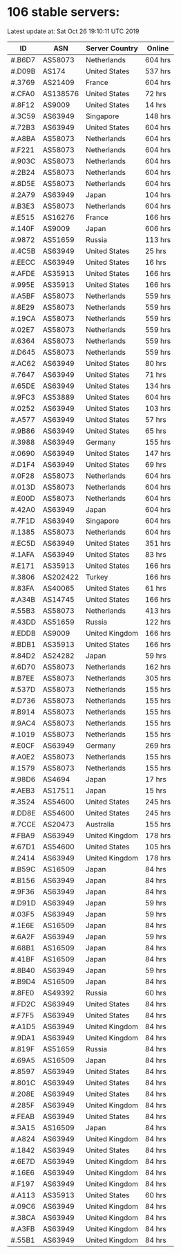 # 106 stable servers:

Latest update at: Sat Oct 26 19:10:11 UTC 2019

| ID | ASN | Server Country | Online |
| -- | --- | -------------- | ------ |
| #.B6D7 | AS58073 | Netherlands | 604 hrs |
| #.D09B | AS174 | United States | 537 hrs |
| #.3769 | AS21409 | France | 604 hrs |
| #.CFA0 | AS138576 | United States | 72 hrs |
| #.8F12 | AS9009 | United States | 14 hrs |
| #.3C59 | AS63949 | Singapore | 148 hrs |
| #.72B3 | AS63949 | United States | 604 hrs |
| #.A8BA | AS58073 | Netherlands | 604 hrs |
| #.F221 | AS58073 | Netherlands | 604 hrs |
| #.903C | AS58073 | Netherlands | 604 hrs |
| #.2B24 | AS58073 | Netherlands | 604 hrs |
| #.8D5E | AS58073 | Netherlands | 604 hrs |
| #.2A79 | AS63949 | Japan | 104 hrs |
| #.B3E3 | AS58073 | Netherlands | 604 hrs |
| #.E515 | AS16276 | France | 166 hrs |
| #.140F | AS9009 | Japan | 606 hrs |
| #.9872 | AS51659 | Russia | 113 hrs |
| #.4C5B | AS63949 | United States | 25 hrs |
| #.EECC | AS63949 | United States | 16 hrs |
| #.AFDE | AS35913 | United States | 166 hrs |
| #.995E | AS35913 | United States | 166 hrs |
| #.A5BF | AS58073 | Netherlands | 559 hrs |
| #.8E29 | AS58073 | Netherlands | 559 hrs |
| #.19CA | AS58073 | Netherlands | 559 hrs |
| #.02E7 | AS58073 | Netherlands | 559 hrs |
| #.6364 | AS58073 | Netherlands | 559 hrs |
| #.D645 | AS58073 | Netherlands | 559 hrs |
| #.AC62 | AS63949 | United States | 80 hrs |
| #.7647 | AS63949 | United States | 71 hrs |
| #.65DE | AS63949 | United States | 134 hrs |
| #.9FC3 | AS53889 | United States | 604 hrs |
| #.0252 | AS63949 | United States | 103 hrs |
| #.A577 | AS63949 | United States | 57 hrs |
| #.9B86 | AS63949 | United States | 65 hrs |
| #.3988 | AS63949 | Germany | 155 hrs |
| #.0690 | AS63949 | United States | 147 hrs |
| #.D1F4 | AS63949 | United States | 69 hrs |
| #.0F28 | AS58073 | Netherlands | 604 hrs |
| #.013D | AS58073 | Netherlands | 604 hrs |
| #.E00D | AS58073 | Netherlands | 604 hrs |
| #.42A0 | AS63949 | Japan | 604 hrs |
| #.7F1D | AS63949 | Singapore | 604 hrs |
| #.1385 | AS58073 | Netherlands | 604 hrs |
| #.EC5D | AS63949 | United States | 351 hrs |
| #.1AFA | AS63949 | United States | 83 hrs |
| #.E171 | AS35913 | United States | 166 hrs |
| #.3806 | AS202422 | Turkey | 166 hrs |
| #.83FA | AS40065 | United States | 61 hrs |
| #.A34B | AS14745 | United States | 166 hrs |
| #.55B3 | AS58073 | Netherlands | 413 hrs |
| #.43DD | AS51659 | Russia | 122 hrs |
| #.EDDB | AS9009 | United Kingdom | 166 hrs |
| #.BDB1 | AS35913 | United States | 166 hrs |
| #.84D2 | AS24282 | Japan | 59 hrs |
| #.6D70 | AS58073 | Netherlands | 162 hrs |
| #.B7EE | AS58073 | Netherlands | 305 hrs |
| #.537D | AS58073 | Netherlands | 155 hrs |
| #.D736 | AS58073 | Netherlands | 155 hrs |
| #.B914 | AS58073 | Netherlands | 155 hrs |
| #.9AC4 | AS58073 | Netherlands | 155 hrs |
| #.1019 | AS58073 | Netherlands | 155 hrs |
| #.E0CF | AS63949 | Germany | 269 hrs |
| #.A0E2 | AS58073 | Netherlands | 155 hrs |
| #.1579 | AS58073 | Netherlands | 155 hrs |
| #.98D6 | AS4694 | Japan | 17 hrs |
| #.AEB3 | AS17511 | Japan | 15 hrs |
| #.3524 | AS54600 | United States | 245 hrs |
| #.DD8E | AS54600 | United States | 245 hrs |
| #.7CCE | AS20473 | Australia | 155 hrs |
| #.FBA9 | AS63949 | United Kingdom | 178 hrs |
| #.67D1 | AS54600 | United States | 105 hrs |
| #.2414 | AS63949 | United Kingdom | 178 hrs |
| #.B59C | AS16509 | Japan | 84 hrs |
| #.B156 | AS63949 | Japan | 84 hrs |
| #.9F36 | AS63949 | Japan | 84 hrs |
| #.D91D | AS63949 | Japan | 59 hrs |
| #.03F5 | AS63949 | Japan | 59 hrs |
| #.1E6E | AS16509 | Japan | 84 hrs |
| #.6A2F | AS63949 | Japan | 59 hrs |
| #.68B1 | AS16509 | Japan | 84 hrs |
| #.41BF | AS16509 | Japan | 84 hrs |
| #.8B40 | AS63949 | Japan | 59 hrs |
| #.B9D4 | AS16509 | Japan | 84 hrs |
| #.8FE0 | AS49392 | Russia | 60 hrs |
| #.FD2C | AS63949 | United States | 84 hrs |
| #.F7F5 | AS63949 | United States | 84 hrs |
| #.A1D5 | AS63949 | United Kingdom | 84 hrs |
| #.9DA1 | AS63949 | United Kingdom | 84 hrs |
| #.819F | AS51659 | Russia | 84 hrs |
| #.69A5 | AS16509 | Japan | 84 hrs |
| #.8597 | AS63949 | United States | 84 hrs |
| #.801C | AS63949 | United States | 84 hrs |
| #.208E | AS63949 | United States | 84 hrs |
| #.285F | AS63949 | United Kingdom | 84 hrs |
| #.FEAB | AS63949 | United States | 84 hrs |
| #.3A15 | AS16509 | Japan | 84 hrs |
| #.A824 | AS63949 | United Kingdom | 84 hrs |
| #.1842 | AS63949 | United States | 84 hrs |
| #.6E7D | AS63949 | United Kingdom | 84 hrs |
| #.16E6 | AS63949 | United Kingdom | 84 hrs |
| #.F197 | AS63949 | United Kingdom | 84 hrs |
| #.A113 | AS35913 | United States | 60 hrs |
| #.09C6 | AS63949 | United Kingdom | 84 hrs |
| #.38CA | AS63949 | United Kingdom | 84 hrs |
| #.A3FB | AS63949 | United Kingdom | 84 hrs |
| #.55B1 | AS63949 | United Kingdom | 84 hrs |

